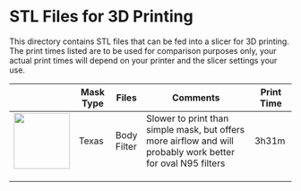 # STL Files for 3D Printing

This directory contains STL files that can be fed into a slicer for 3D printing. The print times listed are to be used for comparison purposes only, your actual print times will depend on your printer and the slicer settings your use.

|                                                              | Mask Type | Files            | Comments                                                     | Print Time |
| ------------------------------------------------------------ | --------- | ---------------- | ------------------------------------------------------------ | ---------- |
|<img src="https://github.com/blackbear/make-the-masks/blob/master/images/texasfull.jpg?raw=true" width="100"> | Texas     | Body<br />Filter | Slower to print than simple mask, but offers more airflow and will probably work better for oval N95 filters | 3h31m      |
|                                                              |           |                  |                                                              |            |
|                                                              |           |                  |                                                              |            |
|                                                              |           |                  |                                                              |            |

